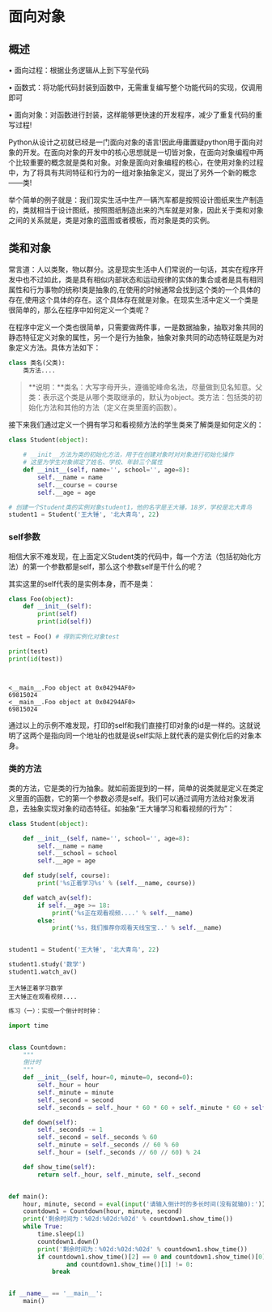 
# 面向对象

## 概述

• 面向过程：根据业务逻辑从上到下写垒代码

• 函数式：将功能代码封装到函数中，无需重复编写整个功能代码的实现，仅调用即可

• 面向对象：对函数进行封装，这样能够更快速的开发程序，减少了重复代码的重写过程!

Python从设计之初就已经是一门面向对象的语言!因此毋庸置疑python用于面向对象的开发。在面向对象的开发中的核心思想就是一切皆对象，在面向对象编程中两个比较重要的概念就是类和对象。对象是面向对象编程的核心，在使用对象的过程中，为了将具有共同特征和行为的一组对象抽象定义，提出了另外一个新的概念——类!

举个简单的例子就是：我们现实生活中生产一辆汽车都是按照设计图纸来生产制造的，类就相当于设计图纸，按照图纸制造出来的汽车就是对象，因此关于类和对象之间的关系就是，类是对象的蓝图或者模板，而对象是类的实例。

## 类和对象

常言道：人以类聚，物以群分。这是现实生活中人们常说的一句话，其实在程序开发中也不过如此，类是具有相似内部状态和运动规律的实体的集合或者是具有相同属性和行为事物的统称!类是抽象的,在使用的时候通常会找到这个类的一个具体的存在,使用这个具体的存在。这个具体存在就是对象。在现实生活中定义一个类是很简单的，那么在程序中如何定义一个类呢？

在程序中定义一个类也很简单，只需要做两件事，一是数据抽象，抽取对象共同的静态特征定义对象的属性，另一个是行为抽象，抽象对象共同的动态特征既是为对象定义方法。具体方法如下：
```Python
class 类名(父类):
    类方法....

```
>**说明：**类名：大写字母开头，遵循驼峰命名法，尽量做到见名知意。父类：表示这个类是从哪个类取继承的，默认为object。类方法：包括类的初始化方法和其他的方法（定义在类里面的函数）。

接下来我们通过定义一个拥有学习和看视频方法的学生类来了解类是如何定义的：

```Python
class Student(object):
    
    # __init__方法为类的初始化方法，用于在创建对象时对对象进行初始化操作
    # 这里为学生对象绑定了姓名、学校、年龄三个属性
    def __init__(self, name='', school='', age=8):
        self.__name = name
        self.__course = course
        self.__age = age

# 创建一个Student类的实例对象student1，他的名字是王大锤，18岁，学校是北大青鸟
student1 = Student('王大锤', '北大青鸟', 22)
```

### self参数

相信大家不难发现，在上面定义Student类的代码中，每一个方法（包括初始化方法）的第一个参数都是self，那么这个参数self是干什么的呢？

其实这里的self代表的是实例本身，而不是类：


```python
class Foo(object):
    def __init__(self):
        print(self)
        print(id(self))
        
test = Foo() # 得到实例化对象test

print(test)
print(id(test))

        
```

    <__main__.Foo object at 0x04294AF0>
    69815024
    <__main__.Foo object at 0x04294AF0>
    69815024
    

通过以上的示例不难发现，打印的self和我们直接打印对象的id是一样的。这就说明了这两个是指向同一个地址的也就是说self实际上就代表的是实例化后的对象本身。

### 类的方法

类的方法，它是类的行为抽象。就如前面提到的一样，简单的说类就是定义在类定义里面的函数，它的第一个参数必须是self。我们可以通过调用方法给对象发消息，去抽象实现对象的动态特征。如抽象“王大锤学习和看视频的行为”：



```python
class Student(object):

    def __init__(self, name='', school='', age=8):
        self.__name = name
        self.__school = school
        self.__age = age

    def study(self, course):
        print('%s正着学习%s' % (self.__name, course))

    def watch_av(self):
        if self.__age >= 18:
            print('%s正在观看视频....' % self.__name)
        else:
            print('%s，我们推荐你观看天线宝宝..' % self.__name)


student1 = Student('王大锤', '北大青鸟', 22)

student1.study('数学')
student1.watch_av()
```

    王大锤正着学习数学
    王大锤正在观看视频....
    


```python
练习（一）：实现一个倒计时时钟：
```


```python
import time


class Countdown:
    """
    倒计时
    """
    def __init__(self, hour=0, minute=0, second=0):
        self._hour = hour
        self._minute = minute
        self._second = second
        self._seconds = self._hour * 60 * 60 + self._minute * 60 + self._second

    def down(self):
        self._seconds -= 1
        self._second = self._seconds % 60
        self._minute = self._seconds // 60 % 60
        self._hour = (self._seconds // 60 // 60) % 24

    def show_time(self):
        return self._hour, self._minute, self._second


def main():
    hour, minute, second = eval(input('请输入倒计时的多长时间(没有就输0):'))
    countdown1 = Countdown(hour, minute, second)
    print('剩余时间为：%02d:%02d:%02d' % countdown1.show_time())
    while True:
        time.sleep(1)
        countdown1.down()
        print('剩余时间为：%02d:%02d:%02d' % countdown1.show_time())
        if countdown1.show_time()[2] == 0 and countdown1.show_time()[0] != 0 \
                and countdown1.show_time()[1] != 0:
            break


if __name__ == '__main__':
    main()
```

